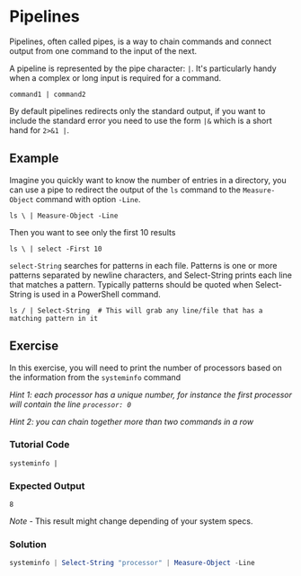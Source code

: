 # Pipelines

Pipelines, often called pipes, is a way to chain commands and connect output from one command to the input of the next.

A pipeline is represented by the pipe character: `|`. It's particularly handy when a complex or long input is required for a command.

    command1 | command2

By default pipelines redirects only the standard output, if you want to include the standard error you need to use the form `|&` which is a short hand for `2>&1 |`.

## Example

Imagine you quickly want to know the number of entries in a directory, you can use a pipe to redirect the output of the `ls` command to the `Measure-Object` command with option `-Line`.

    ls \ | Measure-Object -Line

Then you want to see only the first 10 results

    ls \ | select -First 10 


`select-String` searches for patterns in each file. Patterns is one or more patterns separated by newline characters, and Select-String prints each line that matches a pattern. Typically patterns should be quoted when Select-String is used in a PowerShell command.

    ls / | Select-String  # This will grab any line/file that has a matching pattern in it

## Exercise

In this exercise, you will need to print the number of processors based on the information from the `systeminfo` command

*Hint 1: each processor has a unique number, for instance the first processor will contain the line ``processor: 0``*

*Hint 2: you can chain together more than two commands in a row*

### Tutorial Code

    systeminfo |

### Expected Output

    8

*Note* - This result might change depending of your system specs. 

### Solution

```powershell
systeminfo | Select-String "processor" | Measure-Object -Line 
```
